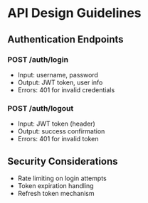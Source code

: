 # API Design Guidelines

## Authentication Endpoints

### POST /auth/login
- Input: username, password
- Output: JWT token, user info
- Errors: 401 for invalid credentials

### POST /auth/logout
- Input: JWT token (header)
- Output: success confirmation
- Errors: 401 for invalid token

## Security Considerations
- Rate limiting on login attempts
- Token expiration handling
- Refresh token mechanism
